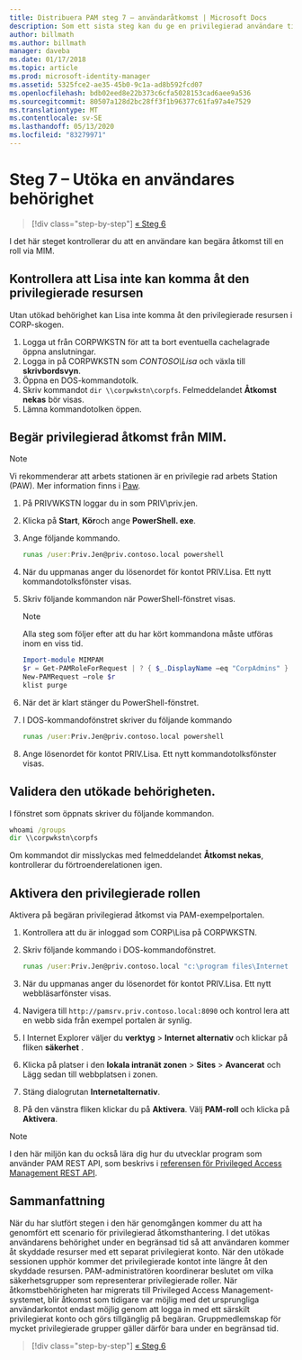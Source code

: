 ```yaml
---
title: Distribuera PAM steg 7 – användaråtkomst | Microsoft Docs
description: Som ett sista steg kan du ge en privilegierad användare tillfällig åtkomst för att se om distributionen av Privileged Access Management lyckades.
author: billmath
ms.author: billmath
manager: daveba
ms.date: 01/17/2018
ms.topic: article
ms.prod: microsoft-identity-manager
ms.assetid: 5325fce2-ae35-45b0-9c1a-ad8b592fcd07
ms.openlocfilehash: bdb02eed8e22b373c6cfa5028153cad6aee9a536
ms.sourcegitcommit: 80507a128d2bc28ff3f1b96377c61fa97a4e7529
ms.translationtype: MT
ms.contentlocale: sv-SE
ms.lasthandoff: 05/13/2020
ms.locfileid: "83279971"
---
```

# <a name="step-7--elevate-a-users-access"></a>Steg 7 – Utöka en användares behörighet

> [!div class="step-by-step"]
> [« Steg 6 ](step-6-transition-group-to-pam.md)


I det här steget kontrollerar du att en användare kan begära åtkomst till en roll via MIM.

## <a name="verify-that-jen-cannot-access-the-privileged-resource"></a>Kontrollera att Lisa inte kan komma åt den privilegierade resursen

Utan utökad behörighet kan Lisa inte komma åt den privilegierade resursen i CORP-skogen.

1. Logga ut från CORPWKSTN för att ta bort eventuella cachelagrade öppna anslutningar.
2. Logga in på CORPWKSTN som *CONTOSO\Lisa* och växla till **skrivbordsvyn**.
3. Öppna en DOS-kommandotolk.
4. Skriv kommandot `dir \\corpwkstn\corpfs`. Felmeddelandet **Åtkomst nekas** bör visas.
5. Lämna kommandotolken öppen.

## <a name="request-privileged-access-from-mim"></a>Begär privilegierad åtkomst från MIM.

> [!NOTE]
> Vi rekommenderar att arbets stationen är en privilegie rad arbets Station (PAW).  Mer information finns i [Paw](https://docs.microsoft.com/windows-server/identity/securing-privileged-access/privileged-access-workstations).

1. På PRIVWKSTN loggar du in som PRIV\priv.jen.
2. Klicka på **Start**, **Kör**och ange **PowerShell. exe**.
3. Ange följande kommando.

    ```cmd
    runas /user:Priv.Jen@priv.contoso.local powershell
    ```

2. När du uppmanas anger du lösenordet för kontot PRIV.Lisa. Ett nytt kommandotolksfönster visas.
3. Skriv följande kommandon när PowerShell-fönstret visas.

    > [!NOTE]
    > Alla steg som följer efter att du har kört kommandona måste utföras inom en viss tid.

    ```PowerShell
    Import-module MIMPAM
    $r = Get-PAMRoleForRequest | ? { $_.DisplayName –eq "CorpAdmins" }
    New-PAMRequest –role $r
    klist purge
    ```

4. När det är klart stänger du PowerShell-fönstret.
5. I DOS-kommandofönstret skriver du följande kommando

    ```cmd
    runas /user:Priv.Jen@priv.contoso.local powershell
    ```

6. Ange lösenordet för kontot PRIV.Lisa. Ett nytt kommandotolksfönster visas.

## <a name="validate-the-elevated-access"></a>Validera den utökade behörigheten.
I fönstret som öppnats skriver du följande kommandon.

```cmd
whoami /groups
dir \\corpwkstn\corpfs
```

Om kommandot dir misslyckas med felmeddelandet **Åtkomst nekas**, kontrollerar du förtroenderelationen igen.

## <a name="activate-the-privileged-role"></a>Aktivera den privilegierade rollen

Aktivera på begäran privilegierad åtkomst via PAM-exempelportalen.

1. Kontrollera att du är inloggad som CORP\Lisa på CORPWKSTN.
2. Skriv följande kommando i DOS-kommandofönstret.

    ```cmd
    runas /user:Priv.Jen@priv.contoso.local "c:\program files\Internet Explorer\iexplore.exe"
    ```

3. När du uppmanas anger du lösenordet för kontot PRIV.Lisa. Ett nytt webbläsarfönster visas.
4. Navigera till `http://pamsrv.priv.contoso.local:8090` och kontrol lera att en webb sida från exempel portalen är synlig.
5. I Internet Explorer väljer du **verktyg**  >  **Internet alternativ** och klickar på fliken **säkerhet** .
6. Klicka på platser i den **lokala intranät zonen**  >  **Sites**  >  **Avancerat** och Lägg sedan till webbplatsen i zonen.
7. Stäng dialogrutan **Internetalternativ**.
8. På den vänstra fliken klickar du på **Aktivera**. Välj **PAM-roll** och klicka på **Aktivera**.

> [!Note]
> I den här miljön kan du också lära dig hur du utvecklar program som använder PAM REST API, som beskrivs i [referensen för Privileged Access Management REST API](/microsoft-identity-manager/reference/privileged-access-management-rest-api-reference).

## <a name="summary"></a>Sammanfattning

När du har slutfört stegen i den här genomgången kommer du att ha genomfört ett scenario för privilegierad åtkomsthantering. I det utökas användarens behörighet under en begränsad tid så att användaren kommer åt skyddade resurser med ett separat privilegierat konto. När den utökade sessionen upphör kommer det privilegierade kontot inte längre åt den skyddade resursen. PAM-administratören koordinerar beslutet om vilka säkerhetsgrupper som representerar privilegierade roller. När åtkomstbehörigheten har migrerats till Privileged Access Management-systemet, blir åtkomst som tidigare var möjlig med det ursprungliga användarkontot endast möjlig genom att logga in med ett särskilt privilegierat konto och görs tillgänglig på begäran. Gruppmedlemskap för mycket privilegierade grupper gäller därför bara under en begränsad tid.

> [!div class="step-by-step"]
> [« Steg 6 ](step-6-transition-group-to-pam.md)

